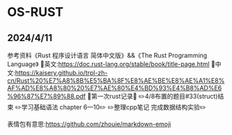 # OS-RUST
## 2024/4/11
参考资料《Rust 程序设计语言 简体中文版》&&《The Rust Programming Language》
:evergreen_tree:英文:https://doc.rust-lang.org/stable/book/title-page.html
:evergreen_tree:中文:https://kaisery.github.io/trpl-zh-cn/Rust%20%E7%A8%8B%E5%BA%8F%E8%AE%BE%E8%AE%A1%E8%AF%AD%E8%A8%80%20%E7%AE%80%E4%BD%93%E4%B8%AD%E6%96%87%E7%89%88.pdf
:pushpin:第一次rust记录:pushpin:
:pencil2:4/8布置的题目#33(struct)结束
:pencil2:学习基础语法 chapter 6—10:pencil2:
:pencil2:整理cpp笔记 完成数据结构实验:pencil2:

表情包有意思:https://github.com/zhouie/markdown-emoji
